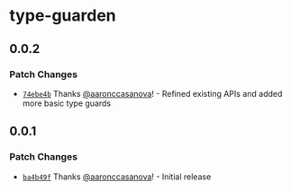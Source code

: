 # type-guarden

## 0.0.2

### Patch Changes

- [`74ebe4b`](https://github.com/aaronccasanova/aacc/commit/74ebe4bab0d870deef7f47e0ddc0864099e3a3f1)
  Thanks [@aaronccasanova](https://github.com/aaronccasanova)! - Refined
  existing APIs and added more basic type guards

## 0.0.1

### Patch Changes

- [`ba4b49f`](https://github.com/aaronccasanova/aacc/commit/ba4b49f724b1c82ae729fd4577eac1092bc6ed56)
  Thanks [@aaronccasanova](https://github.com/aaronccasanova)! - Initial release
